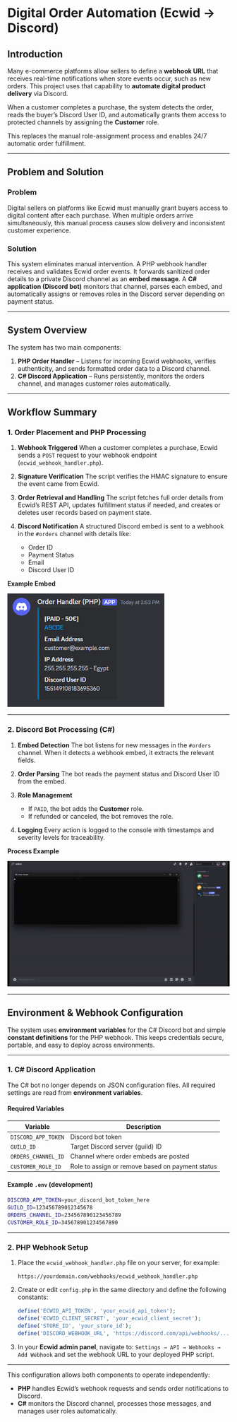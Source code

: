 # Digital Order Automation (Ecwid → Discord)

## Introduction

Many e-commerce platforms allow sellers to define a **webhook URL** that receives real-time notifications when store events occur, such as new orders.
This project uses that capability to **automate digital product delivery** via Discord.

When a customer completes a purchase, the system detects the order, reads the buyer’s Discord User ID, and automatically grants them access to protected channels by assigning the **Customer** role.

This replaces the manual role-assignment process and enables 24/7 automatic order fulfillment.

---

## Problem and Solution

### Problem

Digital sellers on platforms like Ecwid must manually grant buyers access to digital content after each purchase.
When multiple orders arrive simultaneously, this manual process causes slow delivery and inconsistent customer experience.

### Solution

This system eliminates manual intervention.
A PHP webhook handler receives and validates Ecwid order events. It forwards sanitized order details to a private Discord channel as an **embed message**.
A **C# application (Discord bot)** monitors that channel, parses each embed, and automatically assigns or removes roles in the Discord server depending on payment status.

---

## System Overview

The system has two main components:

1. **PHP Order Handler** – Listens for incoming Ecwid webhooks, verifies authenticity, and sends formatted order data to a Discord channel.
2. **C# Discord Application** – Runs persistently, monitors the orders channel, and manages customer roles automatically.

---

## Workflow Summary

### 1. Order Placement and PHP Processing

1. **Webhook Triggered**
   When a customer completes a purchase, Ecwid sends a `POST` request to your webhook endpoint (`ecwid_webhook_handler.php`).

2. **Signature Verification**
   The script verifies the HMAC signature to ensure the event came from Ecwid.

3. **Order Retrieval and Handling**
   The script fetches full order details from Ecwid’s REST API, updates fulfillment status if needed, and creates or deletes user records based on payment state.

4. **Discord Notification**
   A structured Discord embed is sent to a webhook in the `#orders` channel with details like:

   * Order ID
   * Payment Status
   * Email
   * Discord User ID

**Example Embed**

![Embed Example](media/Embed%20Example.png)

---

### 2. Discord Bot Processing (C#)

1. **Embed Detection**
   The bot listens for new messages in the `#orders` channel. When it detects a webhook embed, it extracts the relevant fields.

2. **Order Parsing**
   The bot reads the payment status and Discord User ID from the embed.

3. **Role Management**

   * If `PAID`, the bot adds the **Customer** role.
   * If refunded or canceled, the bot removes the role.

4. **Logging**
   Every action is logged to the console with timestamps and severity levels for traceability.

**Process Example**

![Process Showcase](media/Process%20Showcase.gif)

---

## Environment & Webhook Configuration

The system uses **environment variables** for the C# Discord bot and simple **constant definitions** for the PHP webhook.
This keeps credentials secure, portable, and easy to deploy across environments.

---

### 1. C# Discord Application

The C# bot no longer depends on JSON configuration files.
All required settings are read from **environment variables**.

#### Required Variables

| Variable                                                           | Description                                      |
| ------------------------------------------------------------------ | ------------------------------------------------ |
| `DISCORD_APP_TOKEN`                                                | Discord bot token                                |
| `GUILD_ID`                                                         | Target Discord server (guild) ID                 |
| `ORDERS_CHANNEL_ID`                                                | Channel where order embeds are posted            |
| `CUSTOMER_ROLE_ID`                                                 | Role to assign or remove based on payment status |

#### Example `.env` (development)

```bash
DISCORD_APP_TOKEN=your_discord_bot_token_here
GUILD_ID=123456789012345678
ORDERS_CHANNEL_ID=234567890123456789
CUSTOMER_ROLE_ID=345678901234567890
```

---

### 2. PHP Webhook Setup

1. Place the `ecwid_webhook_handler.php` file on your server, for example:

   ```
   https://yourdomain.com/webhooks/ecwid_webhook_handler.php
   ```

2. Create or edit `config.php` in the same directory and define the following constants:

   ```php
   define('ECWID_API_TOKEN', 'your_ecwid_api_token');
   define('ECWID_CLIENT_SECRET', 'your_ecwid_client_secret');
   define('STORE_ID', 'your_store_id');
   define('DISCORD_WEBHOOK_URL', 'https://discord.com/api/webhooks/...'); 
   ```

3. In your **Ecwid admin panel**, navigate to:
   `Settings → API → Webhooks → Add Webhook`
   and set the webhook URL to your deployed PHP script.

---

This configuration allows both components to operate independently:

* **PHP** handles Ecwid’s webhook requests and sends order notifications to Discord.
* **C#** monitors the Discord channel, processes those messages, and manages user roles automatically.
